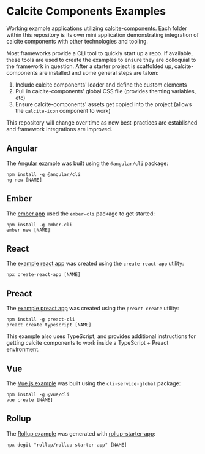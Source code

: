 # Calcite Components Examples

Working example applications utilizing [calcite-components](https://github.com/Esri/calcite-components). Each folder within this repository is its own mini application demonstrating integration of calcite components with other technologies and tooling.

Most frameworks provide a CLI tool to quickly start up a repo. If available, these tools are used to create the examples to ensure they are colloquial to the framework in question. After a starter project is scaffolded up, calcite-components are installed and some general steps are taken:

1. Include calcite components' loader and define the custom elements
2. Pull in calcite-components' global CSS file (provides theming variables, etc)
3. Ensure calcite-components' assets get copied into the project (allows the `calcite-icon` component to work)

This repository will change over time as new best-practices are established and framework integrations are improved.

## Angular

The [Angular example](./angular/) was built using the `@angular/cli` package:

```
npm install -g @angular/cli
ng new [NAME]
```

## Ember

The [ember app](./ember/) used the `ember-cli` package to get started:

```
npm install -g ember-cli
ember new [NAME]
```

## React

The [example react app](./react/) was created using the `create-react-app` utility:

```
npx create-react-app [NAME]
```

## Preact

The [example preact app](./preact-typescript/) was created using the `preact create` utility:

```
npm install -g preact-cli
preact create typescript [NAME]
```

This example also uses TypeScript, and provides additional instructions for getting calcite components to work inside a TypeScript + Preact environment.


## Vue

The [Vue.js example](./vue/) was built using the `cli-service-global` package:

```
npm install -g @vue/cli
vue create [NAME]
```

## Rollup

The [Rollup example](./rollup/) was generated with [rollup-starter-app](https://github.com/rollup/rollup-starter-app):

```
npx degit "rollup/rollup-starter-app" [NAME]
```
